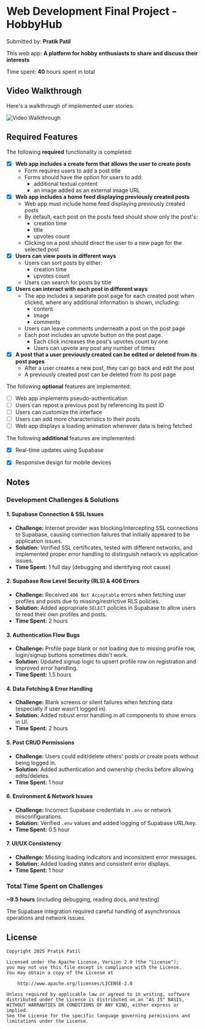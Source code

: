 # Web Development Final Project - HobbyHub 

Submitted by: **Pratik Patil** 

This web app: **A platform for hobby enthusiasts to share and discuss their interests** 

Time spent: **40** hours spent in total 

## Video Walkthrough 

Here's a walkthrough of implemented user stories: 

<img src='https://github.com/github-pratik/CodePath_HobbyHub/blob/main/hobbyhub.gif' title='Video Walkthrough' width='' alt='Video Walkthrough' /> 

## Required Features 

The following **required** functionality is completed: 

- [x] **Web app includes a create form that allows the user to create posts** 
  - Form requires users to add a post title 
  - Forms should have the *option* for users to add: 
    - additional textual content 
    - an image added as an external image URL 
- [x] **Web app includes a home feed displaying previously created posts** 
  - Web app must include home feed displaying previously created posts 
  - By default, each post on the posts feed should show only the post's: 
    - creation time 
    - title 
    - upvotes count 
  - Clicking on a post should direct the user to a new page for the selected post 
- [x] **Users can view posts in different ways** 
  - Users can sort posts by either: 
    - creation time 
    - upvotes count 
  - Users can search for posts by title 
- [x] **Users can interact with each post in different ways** 
  - The app includes a separate post page for each created post when clicked, where any additional information is shown, including: 
    - content 
    - image 
    - comments 
  - Users can leave comments underneath a post on the post page 
  - Each post includes an upvote button on the post page. 
    - Each click increases the post's upvotes count by one 
    - Users can upvote any post any number of times 
- [x] **A post that a user previously created can be edited or deleted from its post pages** 
  - After a user creates a new post, they can go back and edit the post 
  - A previously created post can be deleted from its post page 

The following **optional** features are implemented: 

- [ ] Web app implements pseudo-authentication 
- [ ] Users can repost a previous post by referencing its post ID 
- [ ] Users can customize the interface 
- [ ] Users can add more characteristics to their posts 
- [ ] Web app displays a loading animation whenever data is being fetched 

The following **additional** features are implemented: 

* [x] Real-time updates using Supabase 
* [x] Responsive design for mobile devices 



## Notes 

### Development Challenges & Solutions

#### 1. Supabase Connection & SSL Issues
- **Challenge:** Internet provider was blocking/intercepting SSL connections to Supabase, causing connection failures that initially appeared to be application issues.
- **Solution:** Verified SSL certificates, tested with different networks, and implemented proper error handling to distinguish network vs application issues.
- **Time Spent:** 1 full day (debugging and identifying root cause)

#### 2. Supabase Row Level Security (RLS) & 406 Errors
- **Challenge:** Received `406 Not Acceptable` errors when fetching user profiles and posts due to missing/restrictive RLS policies.
- **Solution:** Added appropriate `SELECT` policies in Supabase to allow users to read their own profiles and posts.
- **Time Spent:** 2 hours

#### 3. Authentication Flow Bugs
- **Challenge:** Profile page blank or not loading due to missing profile row, login/signup buttons sometimes didn't work.
- **Solution:** Updated signup logic to upsert profile row on registration and improved error handling.
- **Time Spent:** 1.5 hours

#### 4. Data Fetching & Error Handling
- **Challenge:** Blank screens or silent failures when fetching data (especially if user wasn't logged in).
- **Solution:** Added robust error handling in all components to show errors in UI.
- **Time Spent:** 2 hours

#### 5. Post CRUD Permissions
- **Challenge:** Users could edit/delete others' posts or create posts without being logged in.
- **Solution:** Added authentication and ownership checks before allowing edits/deletes.
- **Time Spent:** 1 hour

#### 6. Environment & Network Issues
- **Challenge:** Incorrect Supabase credentials in `.env` or network misconfigurations.
- **Solution:** Verified `.env` values and added logging of Supabase URL/key.
- **Time Spent:** 0.5 hour

#### 7. UI/UX Consistency
- **Challenge:** Missing loading indicators and inconsistent error messages.
- **Solution:** Added loading states and consistent error displays.
- **Time Spent:** 1 hour

### Total Time Spent on Challenges
**~9.5 hours** (including debugging, reading docs, and testing)

The Supabase integration required careful handling of asynchronous operations and network issues.

## License 

    Copyright 2025 Pratik Patil

    Licensed under the Apache License, Version 2.0 (the "License");
    you may not use this file except in compliance with the License.
    You may obtain a copy of the License at

        http://www.apache.org/licenses/LICENSE-2.0

    Unless required by applicable law or agreed to in writing, software
    distributed under the License is distributed on an "AS IS" BASIS,
    WITHOUT WARRANTIES OR CONDITIONS OF ANY KIND, either express or implied.
    See the License for the specific language governing permissions and
    limitations under the License.
